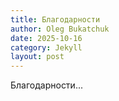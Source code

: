 ```yaml
---
title: Благодарности
author: Oleg Bukatchuk
date: 2025-10-16
category: Jekyll
layout: post
---
```


Благодарности...
